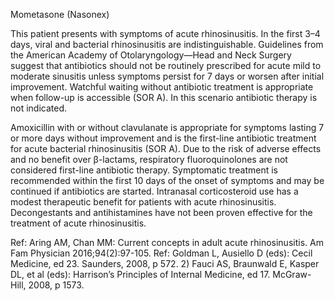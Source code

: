Mometasone (Nasonex)

This patient presents with symptoms of acute rhinosinusitis. In the first 3–4 days, viral and bacterial rhinosinusitis are indistinguishable. Guidelines from the American Academy of Otolaryngology—Head and Neck Surgery suggest that antibiotics should not be routinely prescribed for acute mild to moderate sinusitis unless symptoms persist for 7 days or worsen after initial improvement. Watchful waiting without antibiotic treatment is appropriate when follow-up is accessible (SOR A). In this scenario antibiotic therapy is not indicated.

Amoxicillin with or without clavulanate is appropriate for symptoms lasting 7 or more days without improvement and is the first-line antibiotic treatment for acute bacterial rhinosinusitis (SOR A). Due to the risk of adverse effects and no benefit over β-lactams, respiratory fluoroquinolones are not considered first-line antibiotic therapy. Symptomatic treatment is recommended within the first 10 days of the onset of symptoms and may be continued if antibiotics are started. Intranasal corticosteroid use has a modest therapeutic benefit for patients with acute rhinosinusitis. Decongestants and antihistamines have not been proven effective for the treatment of acute rhinosinusitis.

Ref: Aring AM, Chan MM: Current concepts in adult acute rhinosinusitis. Am Fam Physician 2016;94(2):97-105.
  Ref: Goldman L, Ausiello D (eds): Cecil Medicine, ed 23. Saunders, 2008, p 572. 2) Fauci AS, Braunwald E, Kasper DL, et al (eds): Harrison’s Principles of Internal Medicine, ed 17. McGraw-Hill, 2008, p 1573.